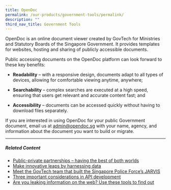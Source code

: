 ```yaml
---
title: OpenDoc
permalink: /our-products/government-tools/permalink/
description: ""
third_nav_title: Government Tools
---
```

OpenDoc is an online document viewer created by GovTech for Ministries and Statutory Boards of the Singapore Government. It provides templates for websites, hosting and sharing of publicly accessible documents.

Public accessing documents on the OpenDoc platform can look forward to these key benefits:

*   **Readability** – with a responsive design, documents adapt to all types of devices, allowing for comfortable viewing anytime, anywhere;
    
*   **Searchability** – complex searches are executed at a high speed, ensuring that users get relevant and accurate content fast; and
    
*   **Accessibility** – documents can be accessed quickly without having to download files separately.
    

If you are interested in using OpenDoc for your public Government document, email us at [admin@opendoc.sg](https://www.tech.gov.sg/products-and-services/opendoc/admin@opendoc.sg) with your name, agency, and information about the document you want to build or migrate.

* * *

##### **Related Content**

*   [Public-private partnerships – having the best of both worlds](https://www.tech.gov.sg/media/technews/public-private-partnerships-best-of-both-worlds?utm_medium=recommender_0&utm_source=aHR0cHM6Ly93d3cudGVjaC5nb3Yuc2cvcHJvZHVjdHMtYW5kLXNlcnZpY2VzL29wZW5kb2Mv&utm_content=aHR0cHM6Ly93d3cudGVjaC5nb3Yuc2cvbWVkaWEvdGVjaG5ld3MvcHVibGljLXByaXZhdGUtcGFydG5lcnNoaXBzLWJlc3Qtb2YtYm90aC13b3JsZHM=)
*   [Make innovative leaps by harnessing data](https://www.tech.gov.sg/media/technews/make-innovative-leaps-by-harnessing-data?utm_medium=recommender_1&utm_source=aHR0cHM6Ly93d3cudGVjaC5nb3Yuc2cvcHJvZHVjdHMtYW5kLXNlcnZpY2VzL29wZW5kb2Mv&utm_content=aHR0cHM6Ly93d3cudGVjaC5nb3Yuc2cvbWVkaWEvdGVjaG5ld3MvbWFrZS1pbm5vdmF0aXZlLWxlYXBzLWJ5LWhhcm5lc3NpbmctZGF0YQ==)
*   [Meet the GovTech team that built the Singapore Police Force’s JARVIS](https://www.tech.gov.sg/media/technews/meet-the-govtech-team-that-built-the-singapore-police-force-jarvis?utm_medium=recommender_2&utm_source=aHR0cHM6Ly93d3cudGVjaC5nb3Yuc2cvcHJvZHVjdHMtYW5kLXNlcnZpY2VzL29wZW5kb2Mv&utm_content=aHR0cHM6Ly93d3cudGVjaC5nb3Yuc2cvbWVkaWEvdGVjaG5ld3MvbWVldC10aGUtZ292dGVjaC10ZWFtLXRoYXQtYnVpbHQtdGhlLXNpbmdhcG9yZS1wb2xpY2UtZm9yY2UtamFydmlz)
*   [Three important considerations in API development](https://www.tech.gov.sg/media/technews/three_important_considerations_in_api_development?utm_medium=recommender_3&utm_source=aHR0cHM6Ly93d3cudGVjaC5nb3Yuc2cvcHJvZHVjdHMtYW5kLXNlcnZpY2VzL29wZW5kb2Mv&utm_content=aHR0cHM6Ly93d3cudGVjaC5nb3Yuc2cvbWVkaWEvdGVjaG5ld3MvdGhyZWVfaW1wb3J0YW50X2NvbnNpZGVyYXRpb25zX2luX2FwaV9kZXZlbG9wbWVudA==)
*   [Are you leaking information on the web? Use these tools to find out](https://www.tech.gov.sg/media/technews/are-you-leaking-information-on-the-web?utm_medium=recommender_4&utm_source=aHR0cHM6Ly93d3cudGVjaC5nb3Yuc2cvcHJvZHVjdHMtYW5kLXNlcnZpY2VzL29wZW5kb2Mv&utm_content=aHR0cHM6Ly93d3cudGVjaC5nb3Yuc2cvbWVkaWEvdGVjaG5ld3MvYXJlLXlvdS1sZWFraW5nLWluZm9ybWF0aW9uLW9uLXRoZS13ZWI=)
